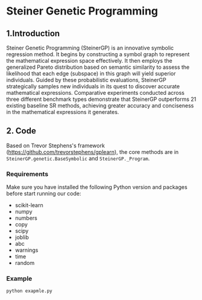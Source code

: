 # Steiner Genetic Programming
## 1.Introduction
Steiner Genetic Programming (SteinerGP) is an innovative symbolic regression method. It begins by constructing a symbol graph to represent the mathematical expression space effectively. It then employs the generalized Pareto distribution based on semantic similarity to assess the likelihood that each edge (subspace) in this graph will yield superior individuals. Guided by these probabilistic evaluations, SteinerGP strategically samples new individuals in its quest to discover accurate mathematical expressions. Comparative experiments conducted across three different benchmark types demonstrate that SteinerGP outperforms 21 existing baseline SR methods, achieving greater accuracy and conciseness in the mathematical expressions it generates.

## 2. Code
Based on Trevor Stephens's framework (https://github.com/trevorstephens/gplearn), the core methods are in `SteinerGP.genetic.BaseSymbolic` and `SteinerGP._Program`.
### Requirements
Make sure you have installed the following Python version and packages before start running our code:
* scikit-learn 
* numpy
* numbers
* copy
* scipy
* joblib
* abc
* warnings
* time
* random
### Example
```
python exapmle.py
```
